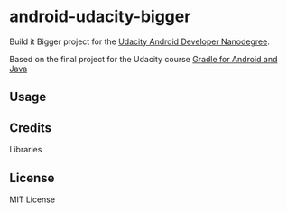 # android-udacity-bigger
Build it Bigger project for the [Udacity Android Developer Nanodegree](https://www.udacity.com/nanodegree).

Based on the final project for the Udacity course [Gradle for Android and Java](https://github.com/udacity/ud867)

## Usage

## Credits

Libraries

## License

MIT License
